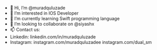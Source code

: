 - 👋 Hi, I’m @muradquluzade
- 👀 I’m interested in IOS Developer
- 🌱 I’m currently learning Swift programming language
- 💞️ I’m looking to collaborate on @siyashx
- 📫 Contact us: 
- Linkedin: linkedin.com/in/muradquluzade
- Instagram: instagram.com/muradquluzadee instagram.com/dual_sm

<!---
muradquluzade/muradquluzade is a ✨ special ✨ repository because its `README.md` (this file) appears on your GitHub profile.
You can click the Preview link to take a look at your changes.
--->
